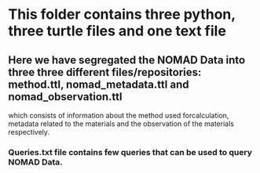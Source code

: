 # This folder contains three python, three turtle files and one text file

## Here we have segregated the NOMAD Data into three three different files/repositories: method.ttl, nomad_metadata.ttl and nomad_observation.ttl
which consists of information about the method used forcalculation, metadata related to the materials and the observation of the materials respectively.	

### Queries.txt file contains few queries that can be used to query NOMAD Data. 
													

          
